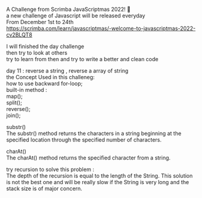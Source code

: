 A Challenge from Scrimba JavaScriptmas 2022! 🎄<br />
a new challenge of Javascript will be released everyday<br />
From December 1st to 24th<br />
https://scrimba.com/learn/javascriptmas/-welcome-to-javascriptmas-2022-cv2BLQT8<br />

I will finished the day challenge<br />
then try to look at others<br />
try to learn from then and try to write a better and clean code<br />

day 11 : reverse a string , reverse a array of string <br />
the Concept Used in this challeneg: <br />
how to use backward for-loop; <br />
built-in method : <br />
map(); <br />
split(); <br />
reverse(); <br />
join(); <br />

substr() <br />
The substr() method returns the characters in a string beginning at the specified location through the specified number of characters.<br />

charAt() <br />
The charAt() method returns the specified character from a string.<br />

try recursion to solve this problem : <br />
The depth of the recursion is equal to the length of the String. This solution is not the best one and will be really slow if the String is very long and the stack size is of major concern. <br />
